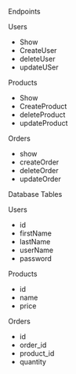 Endpoints

 Users
 * Show 
 * CreateUser
 * deleteUser
 * updateUSer


 Products 
* Show
* CreateProduct
* deleteProduct
* updateProduct 


 Orders
* show
* createOrder
* deleteOrder
* updateOrder

Database Tables

Users
- id
- firstName
- lastName
- userName
- password

Products
-  id
- name
- price



Orders
- id
- order_id
- product_id 
- quantity 

